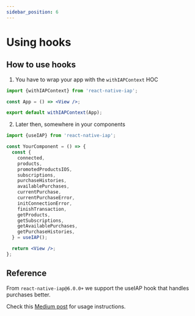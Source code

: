 ```yaml
---
sidebar_position: 6
---
```


# Using hooks

## How to use hooks

1. You have to wrap your app with the `withIAPContext` HOC

```jsx
import {withIAPContext} from 'react-native-iap';

const App = () => <View />;

export default withIAPContext(App);
```

2. Later then, somewhere in your components

```jsx
import {useIAP} from 'react-native-iap';

const YourComponent = () => {
  const {
    connected,
    products,
    promotedProductsIOS,
    subscriptions,
    purchaseHistories,
    availablePurchases,
    currentPurchase,
    currentPurchaseError,
    initConnectionError,
    finishTransaction,
    getProducts,
    getSubscriptions,
    getAvailablePurchases,
    getPurchaseHistories,
  } = useIAP();

  return <View />;
};
```

## Reference

From `react-native-iap@6.0.0+` we support the useIAP hook that handles purchases better.

Check this [Medium post](https://medium.com/dooboolab/announcing-react-native-iap-hooks-96c7ffd3f19a) for usage instructions.
